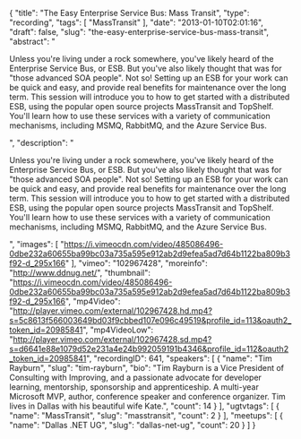 {
  "title": "The Easy Enterprise Service Bus: Mass Transit",
  "type": "recording",
  "tags": [
    "MassTransit"
  ],
  "date": "2013-01-10T02:01:16",
  "draft": false,
  "slug": "the-easy-enterprise-service-bus-mass-transit",
  "abstract": "<p>Unless you're living under a rock somewhere, you've likely heard of the Enterprise Service Bus, or ESB.  But you've also likely thought that was for \"those advanced SOA people\".  Not so!  Setting up an ESB for your work can be quick and easy, and provide real benefits for maintenance over the long term.  This session will introduce you to how to get started with a distributed ESB, using the popular open source projects MassTransit and TopShelf.  You'll learn how to use these services with a variety of communication mechanisms, including MSMQ, RabbitMQ, and the Azure Service Bus.</p>",
  "description": "<p>Unless you're living under a rock somewhere, you've likely heard of the Enterprise Service Bus, or ESB.  But you've also likely thought that was for \"those advanced SOA people\".  Not so!  Setting up an ESB for your work can be quick and easy, and provide real benefits for maintenance over the long term.  This session will introduce you to how to get started with a distributed ESB, using the popular open source projects MassTransit and TopShelf.  You'll learn how to use these services with a variety of communication mechanisms, including MSMQ, RabbitMQ, and the Azure Service Bus.</p>",
  "images": [
    "https://i.vimeocdn.com/video/485086496-0dbe232a60655ba99bc03a735a595e912ab2d9efea5ad7d64b1122ba809b3f92-d_295x166"
  ],
  "vimeo": "102967428",
  "moreinfo": "http://www.ddnug.net/",
  "thumbnail": "https://i.vimeocdn.com/video/485086496-0dbe232a60655ba99bc03a735a595e912ab2d9efea5ad7d64b1122ba809b3f92-d_295x166",
  "mp4Video": "http://player.vimeo.com/external/102967428.hd.mp4?s=5c8613f566003649bd03f9cbbed107e096c49519&profile_id=113&oauth2_token_id=20985841",
  "mp4VideoLow": "http://player.vimeo.com/external/102967428.sd.mp4?s=d6641e88e1079d52e231a4e24b992059191b4346&profile_id=112&oauth2_token_id=20985841",
  "recordingID": 641,
  "speakers": [
    {
      "name": "Tim Rayburn",
      "slug": "tim-rayburn",
      "bio": "Tim Rayburn is a Vice President of Consulting with Improving, and a passionate advocate for developer learning, mentorship, sponsorship and apprenticeship. A multi-year Microsoft MVP, author, conference speaker and conference organizer. Tim lives in Dallas with his beautiful wife Kate.",
      "count": 14
    }
  ],
  "ugtvtags": [
    {
      "name": "MassTransit",
      "slug": "masstransit",
      "count": 2
    }
  ],
  "meetups": [
    {
      "name": "Dallas .NET UG",
      "slug": "dallas-net-ug",
      "count": 20
    }
  ]
}